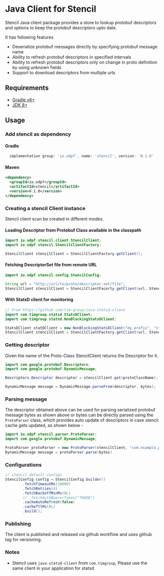 # Java Client for Stencil

Stencil Java client package provides a store to lookup protobuf descriptors and options to keep the protobuf descriptors upto date.

It has following features
 - Deserialize protobuf messages directly by specifying protobuf message name
 - Ability to refresh protobuf descriptors in specified intervals
 - Ability to refresh protobuf descriptors only on change in proto definition by using unknown fields
 - Support to download descriptors from multiple urls

## Requirements

  - [Gradle v6+](https://gradle.org/)
  - [JDK 8+](https://openjdk.java.net/projects/jdk8/)

## Usage

### Add stencil as dependency

#### Gradle

```groovy
  implementation group: 'io.odpf', name: 'stencil', version: '0.1.0'
```

#### Maven

```xml
<dependency>
  <groupId>io.odpf</groupId>
  <artifactId>stencil</artifactId>
  <version>0.1.0</version>
</dependency>
```

### Creating a stencil Client instance

Stencil client scan be created in different modes.

#### Loading Descriptor from Protobuf Class available in the classpath

```java
import io.odpf.stencil.client.StencilClient;
import io.odpf.stencil.StencilClientFactory;

StencilClient stencilClient = StencilClientFactory.getClient();
```


#### Fetching DescriptorSet file from remote URL

```java
import io.odpf.stencil.config.StencilConfig;

String url = "http://url/to/proto/descriptor-set/file";
StencilClient stencilClient = StencilClientFacorty.getClient(url, StencilConfig.builder().build());
```


#### With StatsD client for monitoring

```java
// From https://github.com/tim-group/java-statsd-client
import com.timgroup.statsd.StatsDClient;
import com.timgroup.statsd.NonBlockingStatsDClient;

StatsDClient statDClient = new NonBlockingStatsDClient("my.prefix", "statsd-host", 8125);
StencilClient stencilClient = StencilClientFactory.getClient(url, StencilConfig.builder().build(), statDClient)
```

### Getting descriptor

Given the name of the Proto-Class StencilClient returns the Descriptor for it.

```java
import com.google.protobuf.Descriptors;
import com.google.protobuf.DynamicMessage;

Descriptors.Descriptor descriptor = stencilClient.get(protoClassName);

DynamicMessage message = DynamicMessage.parseFrom(descriptor, bytes);
```

### Parsing message

The descriptor obtained above can be used for parsing serialized protobuf message bytes as shown above or bytes can be directly parsed using the `ProtoParser` class, which provides auto update of descriptors in case stencil cache gets updated, as shown below -

```java
import io.odpf.stencil.parser.ProtoParser;
import com.google.protobuf.DynamicMessage;

ProtoParser protoParser = new ProtoParser(stencilClient, "com.example.proto.schema");
DynamicMessage message = protoParser.parse(bytes)
```

### Configurations

```java
// stencil default configs
StencilConfig config = StencilConfig.builder()
        .fetchTimeoutMs(10000)
        .fetchRetries(4)
        .fetchBackoffMinMs(0L)
        // .fetchAuthBearerToken("TOKEN")
        .cacheAutoRefresh(false)
        .cacheTtlMs(0L)
        .build();
```

### Publishing

The client is published and released via github workflow and uses github tag for versioning.

### Notes

- Stencil uses `java-statsd-client` from `com.timgroup`, Please use the same client in your application for statsd

